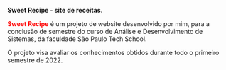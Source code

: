 <b>Sweet Recipe - site de receitas.</b>

<b style="color: red">Sweet Recipe</b> é um projeto de website desenvolvido por mim, para a conclusão de semestre do curso de Análise e Desenvolvimento de Sistemas, da faculdade São Paulo Tech School.

O projeto visa avaliar os conhecimentos obtidos durante todo o primeiro semestre de 2022.
